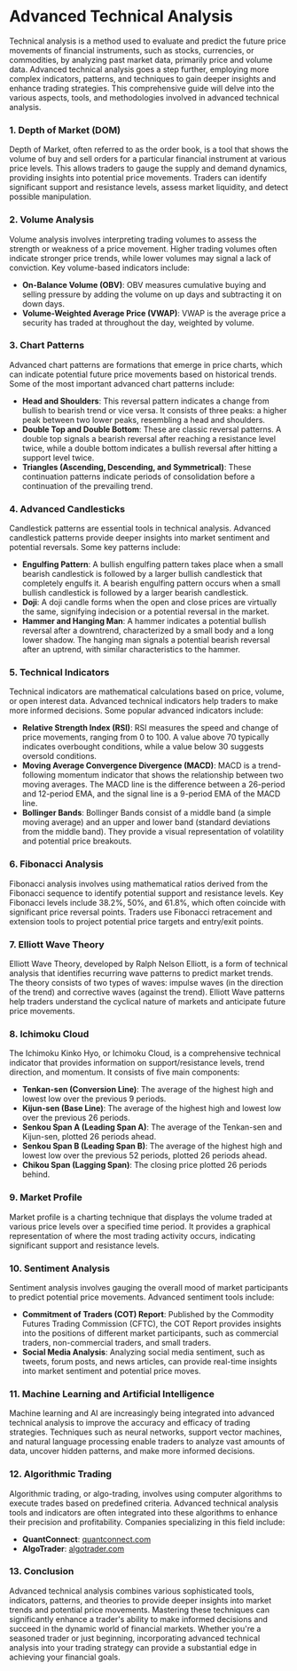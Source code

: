 # Advanced Technical Analysis

Technical analysis is a method used to evaluate and predict the future price movements of financial instruments, such as stocks, currencies, or commodities, by analyzing past market data, primarily price and volume data. Advanced technical analysis goes a step further, employing more complex indicators, patterns, and techniques to gain deeper insights and enhance trading strategies. This comprehensive guide will delve into the various aspects, tools, and methodologies involved in advanced technical analysis.

### 1. Depth of Market (DOM)

Depth of Market, often referred to as the order book, is a tool that shows the volume of buy and sell orders for a particular financial instrument at various price levels. This allows traders to gauge the supply and demand dynamics, providing insights into potential price movements. Traders can identify significant support and resistance levels, assess market liquidity, and detect possible manipulation.

### 2. Volume Analysis

Volume analysis involves interpreting trading volumes to assess the strength or weakness of a price movement. Higher trading volumes often indicate stronger price trends, while lower volumes may signal a lack of conviction. Key volume-based indicators include:

- **On-Balance Volume (OBV)**: OBV measures cumulative buying and selling pressure by adding the volume on up days and subtracting it on down days.
- **Volume-Weighted Average Price (VWAP)**: VWAP is the average price a security has traded at throughout the day, weighted by volume.

### 3. Chart Patterns

Advanced chart patterns are formations that emerge in price charts, which can indicate potential future price movements based on historical trends. Some of the most important advanced chart patterns include:

- **Head and Shoulders**: This reversal pattern indicates a change from bullish to bearish trend or vice versa. It consists of three peaks: a higher peak between two lower peaks, resembling a head and shoulders.
- **Double Top and Double Bottom**: These are classic reversal patterns. A double top signals a bearish reversal after reaching a resistance level twice, while a double bottom indicates a bullish reversal after hitting a support level twice.
- **Triangles (Ascending, Descending, and Symmetrical)**: These continuation patterns indicate periods of consolidation before a continuation of the prevailing trend.

### 4. Advanced Candlesticks

Candlestick patterns are essential tools in technical analysis. Advanced candlestick patterns provide deeper insights into market sentiment and potential reversals. Some key patterns include:

- **Engulfing Pattern**: A bullish engulfing pattern takes place when a small bearish candlestick is followed by a larger bullish candlestick that completely engulfs it. A bearish engulfing pattern occurs when a small bullish candlestick is followed by a larger bearish candlestick.
- **Doji**: A doji candle forms when the open and close prices are virtually the same, signifying indecision or a potential reversal in the market.
- **Hammer and Hanging Man**: A hammer indicates a potential bullish reversal after a downtrend, characterized by a small body and a long lower shadow. The hanging man signals a potential bearish reversal after an uptrend, with similar characteristics to the hammer.

### 5. Technical Indicators

Technical indicators are mathematical calculations based on price, volume, or open interest data. Advanced technical indicators help traders to make more informed decisions. Some popular advanced indicators include:

- **Relative Strength Index (RSI)**: RSI measures the speed and change of price movements, ranging from 0 to 100. A value above 70 typically indicates overbought conditions, while a value below 30 suggests oversold conditions.
- **Moving Average Convergence Divergence (MACD)**: MACD is a trend-following momentum indicator that shows the relationship between two moving averages. The MACD line is the difference between a 26-period and 12-period EMA, and the signal line is a 9-period EMA of the MACD line.
- **Bollinger Bands**: Bollinger Bands consist of a middle band (a simple moving average) and an upper and lower band (standard deviations from the middle band). They provide a visual representation of volatility and potential price breakouts.

### 6. Fibonacci Analysis

Fibonacci analysis involves using mathematical ratios derived from the Fibonacci sequence to identify potential support and resistance levels. Key Fibonacci levels include 38.2%, 50%, and 61.8%, which often coincide with significant price reversal points. Traders use Fibonacci retracement and extension tools to project potential price targets and entry/exit points.

### 7. Elliott Wave Theory

Elliott Wave Theory, developed by Ralph Nelson Elliott, is a form of technical analysis that identifies recurring wave patterns to predict market trends. The theory consists of two types of waves: impulse waves (in the direction of the trend) and corrective waves (against the trend). Elliott Wave patterns help traders understand the cyclical nature of markets and anticipate future price movements.

### 8. Ichimoku Cloud

The Ichimoku Kinko Hyo, or Ichimoku Cloud, is a comprehensive technical indicator that provides information on support/resistance levels, trend direction, and momentum. It consists of five main components:

- **Tenkan-sen (Conversion Line)**: The average of the highest high and lowest low over the previous 9 periods.
- **Kijun-sen (Base Line)**: The average of the highest high and lowest low over the previous 26 periods.
- **Senkou Span A (Leading Span A)**: The average of the Tenkan-sen and Kijun-sen, plotted 26 periods ahead.
- **Senkou Span B (Leading Span B)**: The average of the highest high and lowest low over the previous 52 periods, plotted 26 periods ahead.
- **Chikou Span (Lagging Span)**: The closing price plotted 26 periods behind.

### 9. Market Profile

Market profile is a charting technique that displays the volume traded at various price levels over a specified time period. It provides a graphical representation of where the most trading activity occurs, indicating significant support and resistance levels.

### 10. Sentiment Analysis

Sentiment analysis involves gauging the overall mood of market participants to predict potential price movements. Advanced sentiment tools include:

- **Commitment of Traders (COT) Report**: Published by the Commodity Futures Trading Commission (CFTC), the COT Report provides insights into the positions of different market participants, such as commercial traders, non-commercial traders, and small traders.
- **Social Media Analysis**: Analyzing social media sentiment, such as tweets, forum posts, and news articles, can provide real-time insights into market sentiment and potential price moves.

### 11. Machine Learning and Artificial Intelligence

Machine learning and AI are increasingly being integrated into advanced technical analysis to improve the accuracy and efficacy of trading strategies. Techniques such as neural networks, support vector machines, and natural language processing enable traders to analyze vast amounts of data, uncover hidden patterns, and make more informed decisions.

### 12. Algorithmic Trading

Algorithmic trading, or algo-trading, involves using computer algorithms to execute trades based on predefined criteria. Advanced technical analysis tools and indicators are often integrated into these algorithms to enhance their precision and profitability. Companies specializing in this field include:

- **QuantConnect**: [quantconnect.com](https://www.quantconnect.com/)
- **AlgoTrader**: [algotrader.com](https://www.algotrader.com/)

### 13. Conclusion

Advanced technical analysis combines various sophisticated tools, indicators, patterns, and theories to provide deeper insights into market trends and potential price movements. Mastering these techniques can significantly enhance a trader's ability to make informed decisions and succeed in the dynamic world of financial markets. Whether you're a seasoned trader or just beginning, incorporating advanced technical analysis into your trading strategy can provide a substantial edge in achieving your financial goals.
